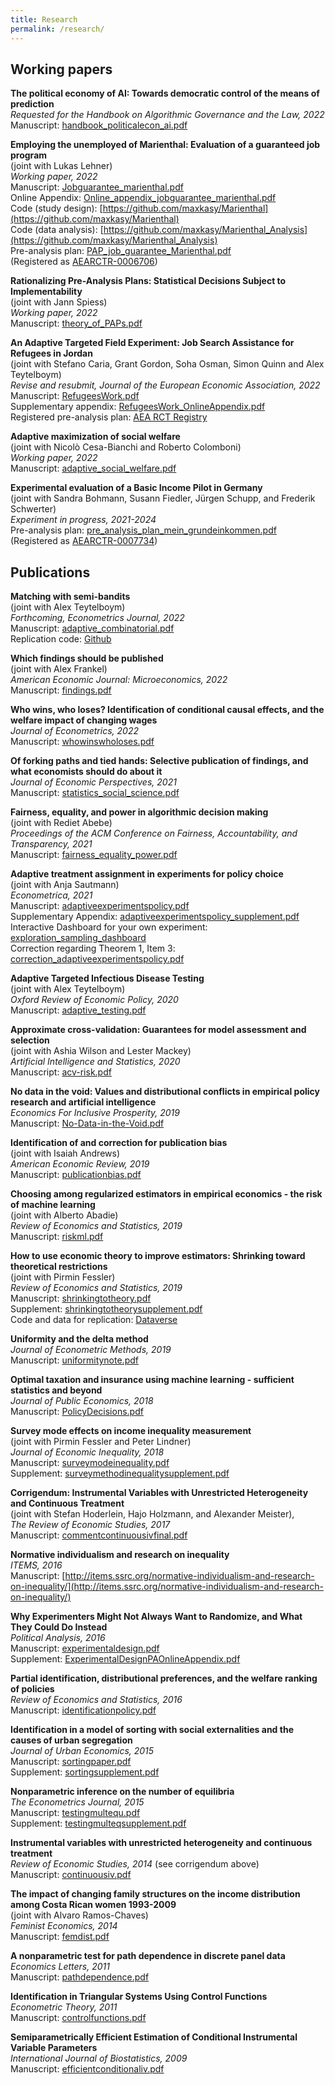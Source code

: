 ```yaml
---
title: Research
permalink: /research/
---
```


## Working papers

**The political economy of AI: Towards democratic control of the means of prediction**  
*Requested for the Handbook on Algorithmic Governance and the Law, 2022*  
Manuscript: [handbook_politicalecon_ai.pdf](/home/files/papers/handbook_politicalecon_ai.pdf)  

**Employing the unemployed of Marienthal: Evaluation of a guaranteed job program**  
  (joint with Lukas Lehner)  
  *Working paper, 2022*  
  Manuscript: [Jobguarantee_marienthal.pdf](/home/files/papers/Jobguarantee_marienthal.pdf)  
  Online Appendix: [Online_appendix_jobguarantee_marienthal.pdf](/home/files/papers/Online_appendix_jobguarantee_marienthal.pdf)  
  Code (study design): [https://github.com/maxkasy/Marienthal](https://github.com/maxkasy/Marienthal)  
  Code (data analysis): [https://github.com/maxkasy/Marienthal_Analysis](https://github.com/maxkasy/Marienthal_Analysis)  
  Pre-analysis plan: [PAP_job_guarantee_Marienthal.pdf](/home/files/other/PAP_job_guarantee_Marienthal.pdf)  
  (Registered as [AEARCTR-0006706](https://www.socialscienceregistry.org/trials/6706))  

**Rationalizing Pre-Analysis Plans: Statistical Decisions Subject to Implementability**  
  (joint with Jann Spiess)  
  *Working paper, 2022*  
  Manuscript: [theory_of_PAPs.pdf](/home/files/papers/theory_of_PAPs.pdf)  

**An Adaptive Targeted Field Experiment: Job Search Assistance for Refugees in Jordan**  
  (joint with Stefano Caria, Grant Gordon, Soha Osman, Simon Quinn and Alex Teytelboym)  
  *Revise and resubmit, Journal of the European Economic Association, 2022*  
  Manuscript: [RefugeesWork.pdf](/home/files/papers/RefugeesWork.pdf)  
  Supplementary appendix: [RefugeesWork_OnlineAppendix.pdf](/home/files/papers/RefugeesWork_onlineAppendix.pdf)  
  Registered pre-analysis plan: [AEA RCT Registry](https://www.socialscienceregistry.org/trials/3870)  

**Adaptive maximization of social welfare**  
  (joint with Nicolò Cesa-Bianchi and Roberto Colomboni)  
  *Working paper, 2022*  
  Manuscript: [adaptive_social_welfare.pdf](/home/files/papers/adaptive_social_welfare.pdf)  

**Experimental evaluation of a Basic Income Pilot in Germany**  
  (joint with Sandra Bohmann, Susann Fiedler, Jürgen Schupp, and Frederik Schwerter)  
  *Experiment in progress, 2021-2024*  
  Pre-analysis plan: [pre_analysis_plan_mein_grundeinkommen.pdf](/home/files/other/pre_analysis_plan_mein_grundeinkommen.pdf)  
  (Registered as [AEARCTR-0007734](https://www.socialscienceregistry.org/trials/7734))  




## Publications

**Matching with semi-bandits**  
  (joint with Alex Teytelboym)  
  *Forthcoming, Econometrics Journal, 2022*  
  Manuscript: [adaptive_combinatorial.pdf](/home/files/papers/adaptive_combinatorial.pdf)  
  Replication code: [Github](https://github.com/maxkasy/EJ_matching_with_semibandits_replication_files)  

**Which findings should be published**  
  (joint with Alex Frankel)  
  *American Economic Journal: Microeconomics, 2022*  
  Manuscript: [findings.pdf](/home/files/papers/findings.pdf)  

**Who wins, who loses? Identification of conditional causal effects, and the welfare impact of changing wages**  
  *Journal of Econometrics, 2022*  
  Manuscript: [whowinswholoses.pdf](/home/files/papers/Whowinswholoses.pdf)  
  
**Of forking paths and tied hands: Selective publication of findings, and what economists should do about it**  
  *Journal of Economic Perspectives, 2021*  
  Manuscript: [statistics_social_science.pdf](/home/files/papers/statistics_social_science.pdf)  
    
**Fairness, equality, and power in algorithmic decision making**  
  (joint with Rediet Abebe)  
  *Proceedings of the ACM Conference on Fairness, Accountability, and Transparency, 2021*  
  Manuscript: [fairness_equality_power.pdf](/home/files/papers/fairness_equality_power.pdf)  

**Adaptive treatment assignment in experiments for policy choice**  
  (joint with Anja Sautmann)  
  *Econometrica, 2021*  
  Manuscript: [adaptiveexperimentspolicy.pdf](/home/files/papers/adaptiveexperimentspolicy.pdf)  
  Supplementary Appendix: [adaptiveexperimentspolicy_supplement.pdf](/home/files/papers/adaptiveexperimentspolicy_supplement.pdf)  
  Interactive Dashboard for your own experiment: [exploration_sampling_dashboard](https://maxkasy.shinyapps.io/exploration_sampling_dashboard/)  
  Correction regarding Theorem 1, Item 3: [correction_adaptiveexperimentspolicy.pdf](/home/files/papers/correction_adaptiveexperimentspolicy.pdf)  

**Adaptive Targeted Infectious Disease Testing**  
  (joint with Alex Teytelboym)  
  *Oxford Review of Economic Policy, 2020*  
  Manuscript: [adaptive_testing.pdf](/home/files/papers/adaptive_testing.pdf)  

**Approximate cross-validation: Guarantees for model assessment and selection**  
  (joint with Ashia Wilson and Lester Mackey)  
  *Artificial Intelligence and Statistics, 2020*  
  Manuscript: [acv-risk.pdf](/home/files/papers/acv-risk.pdf)  

**No data in the void: Values and distributional conflicts in empirical policy research and artificial intelligence**  
  *Economics For Inclusive Prosperity, 2019*  
  Manuscript: [No-Data-in-the-Void.pdf](/home/files/papers/No-Data-in-the-Void.pdf)  

**Identification of and correction for publication bias**  
  (joint with Isaiah Andrews)  
  *American Economic Review, 2019*  
  Manuscript: [publicationbias.pdf](/home/files/papers/PublicationBias.pdf)  
  
**Choosing among regularized estimators in empirical economics - the risk of machine learning**  
  (joint with Alberto Abadie)  
  *Review of Economics and Statistics, 2019*  
  Manuscript: [riskml.pdf](/home/files/papers/riskml.pdf)  
  
**How to use economic theory to improve estimators: Shrinking toward theoretical restrictions**  
  (joint with Pirmin Fessler)  
  *Review of Economics and Statistics, 2019*  
  Manuscript: [shrinkingtotheory.pdf](/home/files/papers/shrinkingtotheory.pdf)  
  Supplement: [shrinkingtotheorysupplement.pdf](/home/files/papers/shrinkingtotheorysupplement.pdf)  
  Code and data for replication: [Dataverse](https://dataverse.harvard.edu/dataset.xhtml?persistentId=doi:10.7910/DVN/O7BAYF)  
  
**Uniformity and the delta method**  
  *Journal of Econometric Methods, 2019*   
  Manuscript: [uniformitynote.pdf](/home/files/papers/uniformitynote.pdf)  

**Optimal taxation and insurance using machine learning - sufficient statistics and beyond**  
  *Journal of Public Economics, 2018*  
  Manuscript: [PolicyDecisions.pdf](/home/files/papers/PolicyDecisions.pdf)    
  
**Survey mode effects on income inequality measurement**  
  (joint with Pirmin Fessler and Peter Lindner)  
  *Journal of Economic Inequality, 2018*  
  Manuscript: [surveymodeinequality.pdf](/home/files/papers/surveymodeinequality.pdf)  
  Supplement: [surveymethodinequalitysupplement.pdf](/home/files/papers/surveymethodinequalitysupplement.pdf)  
    
**Corrigendum: Instrumental Variables with Unrestricted Heterogeneity and Continuous Treatment**   
  (joint with Stefan Hoderlein, Hajo Holzmann, and Alexander Meister),  
  *The Review of Economic Studies, 2017*  
  Manuscript: [commentcontinuousivfinal.pdf](/home/files/papers/commentcontinuousivfinal.pdf) 
  
**Normative individualism and research on inequality**  
  *ITEMS, 2016*  
  Manuscript: [http://items.ssrc.org/normative-individualism-and-research-on-inequality/](http://items.ssrc.org/normative-individualism-and-research-on-inequality/)
  
**Why Experimenters Might Not Always Want to Randomize, and What They Could Do Instead**  
  *Political Analysis, 2016*  
  Manuscript: [experimentaldesign.pdf](/home/files/papers/experimentaldesign.pdf)  
  Supplement: [ExperimentalDesignPAOnlineAppendix.pdf](/home/files/papers/ExperimentalDesignPAOnlineAppendix.pdf)  
  
**Partial identification, distributional preferences, and the welfare ranking of policies**  
  *Review of Economics and Statistics, 2016*  
  Manuscript: [identificationpolicy.pdf](/home/files/papers/identificationpolicy.pdf)  
  
**Identification in a model of sorting with social externalities and the causes of urban segregation**  
  *Journal of Urban Economics, 2015*  
  Manuscript: [sortingpaper.pdf](/home/files/papers/sortingpaper.pdf)  
  Supplement: [sortingsupplement.pdf](/home/files/papers/sortingsupplement.pdf) 
  
**Nonparametric inference on the number of equilibria**  
  *The Econometrics Journal, 2015*   
  Manuscript: [testingmultequ.pdf](/home/files/papers/testingmultequ.pdf)  
  Supplement: [testingmulteqsupplement.pdf](/home/files/papers/testingmulteqsupplement.pdf) 
  
**Instrumental variables with unrestricted heterogeneity and continuous treatment**  
  *Review of Economic Studies, 2014*  (see corrigendum above)  
  Manuscript: [continuousiv.pdf](/home/files/papers/continuousiv.pdf)  
  
**The impact of changing family structures on the income distribution among Costa Rican women 1993-2009**  
  (joint with Alvaro Ramos-Chaves)  
  *Feminist Economics, 2014*  
  Manuscript: [femdist.pdf](/home/files/papers/femdist.pdf)  
  
**A nonparametric test for path dependence in discrete panel data**  
  *Economics Letters, 2011*   
  Manuscript: [pathdependence.pdf](/home/files/papers/pathdependence.pdf) 
  
**Identification in Triangular Systems Using Control Functions**  
  *Econometric Theory, 2011*   
  Manuscript: [controlfunctions.pdf](/home/files/papers/controlfunctions.pdf)  
  
**Semiparametrically Efficient Estimation of Conditional Instrumental Variable Parameters**  
  *International Journal of Biostatistics, 2009*   
  Manuscript: [efficientconditionaliv.pdf](/home/files/papers/efficientconditionaliv.pdf)    



 
 